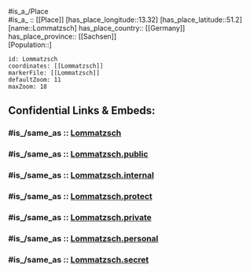 ﻿---
confidential: public
isDeleted: false
location:
- 51.2
- 13.32
mapmarker: city
mapzoom:
- 7
- 12
SpocWebEntityId: 32080
tags:
- geo/City
type: City
---

#is_a_/Place  
#is_a_ :: [[Place]] 
[has_place_longitude::13.32] 
[has_place_latitude::51.2] 
[name::Lommatzsch] 
has_place_country:: [[Germany]]  
has_place_province:: [[Sachsen]]  
[Population::] 



```leaflet
id: Lommatzsch
coordinates: [[Lommatzsch]] 
markerFile: [[Lommatzsch]] 
defaultZoom: 11 
maxZoom: 18
```


## Confidential Links & Embeds: 

### #is_/same_as :: [Lommatzsch](/_Standards/Earth/Continent/Europe/Europe~Central/Germany/Germany~East/Sachsen/counties~Sachsen/Meißen/cities~Meißen/Lommatzsch.md) 

### #is_/same_as :: [Lommatzsch.public](/_public/Earth/Continent/Europe/Europe~Central/Germany/Germany~East/Sachsen/counties~Sachsen/Meißen/cities~Meißen/Lommatzsch.public.md) 

### #is_/same_as :: [Lommatzsch.internal](/_internal/Earth/Continent/Europe/Europe~Central/Germany/Germany~East/Sachsen/counties~Sachsen/Meißen/cities~Meißen/Lommatzsch.internal.md) 

### #is_/same_as :: [Lommatzsch.protect](/_protect/Earth/Continent/Europe/Europe~Central/Germany/Germany~East/Sachsen/counties~Sachsen/Meißen/cities~Meißen/Lommatzsch.protect.md) 

### #is_/same_as :: [Lommatzsch.private](/_private/Earth/Continent/Europe/Europe~Central/Germany/Germany~East/Sachsen/counties~Sachsen/Meißen/cities~Meißen/Lommatzsch.private.md) 

### #is_/same_as :: [Lommatzsch.personal](/_personal/Earth/Continent/Europe/Europe~Central/Germany/Germany~East/Sachsen/counties~Sachsen/Meißen/cities~Meißen/Lommatzsch.personal.md) 

### #is_/same_as :: [Lommatzsch.secret](/_secret/Earth/Continent/Europe/Europe~Central/Germany/Germany~East/Sachsen/counties~Sachsen/Meißen/cities~Meißen/Lommatzsch.secret.md)

